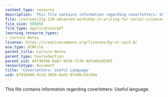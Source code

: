 ```yaml
---
content_type: resource
description: 'This file contains information regarding coverletters: Useful language.'
file: /courses/21g-228-advanced-workshop-in-writing-for-social-sciences-and-architecture-els-spring-2007/b741b400411030396ed207ad6c3dc9da_MIT21G.228S07_cover_letter.pdf
file_size: 585058
file_type: application/pdf
learning_resource_types:
- Lecture Notes
license: https://creativecommons.org/licenses/by-nc-sa/4.0/
ocw_type: OCWFile
parent_title: Lecture Notes
parent_type: CourseSection
parent_uid: 04f30f6b-0a67-9419-f17b-9d7a4b29299f
resourcetype: Document
title: 'Coverletters: Useful Language'
uid: b741b400-4110-3039-6ed2-07ad6c3dc9da
---
```

This file contains information regarding coverletters: Useful language.